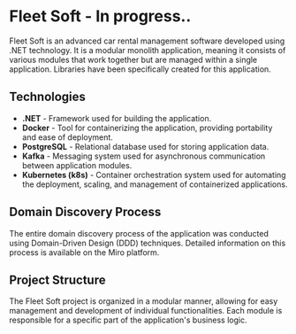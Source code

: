 # Fleet Soft - In progress..

Fleet Soft is an advanced car rental management software developed using .NET technology. It is a modular monolith application, meaning it consists of various modules that work together but are managed within a single application. Libraries have been specifically created for this application.

## Technologies

- **.NET** - Framework used for building the application.
- **Docker** - Tool for containerizing the application, providing portability and ease of deployment.
- **PostgreSQL** - Relational database used for storing application data.
- **Kafka** - Messaging system used for asynchronous communication between application modules.
- **Kubernetes (k8s)** - Container orchestration system used for automating the deployment, scaling, and management of containerized applications.


## Domain Discovery Process

The entire domain discovery process of the application was conducted using Domain-Driven Design (DDD) techniques. Detailed information on this process is available on the Miro platform.

## Project Structure

The Fleet Soft project is organized in a modular manner, allowing for easy management and development of individual functionalities. Each module is responsible for a specific part of the application's business logic.


